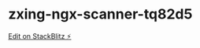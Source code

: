 # zxing-ngx-scanner-tq82d5

[Edit on StackBlitz ⚡️](https://stackblitz.com/edit/zxing-ngx-scanner-tq82d5)